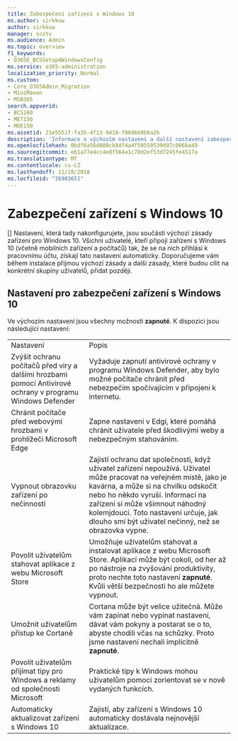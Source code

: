 ```yaml
---
title: Zabezpečení zařízení s Windows 10
ms.author: sirkkuw
author: sirkkuw
manager: scotv
ms.audience: Admin
ms.topic: overview
f1_keywords:
- O365E_BCSSetup4WindowsConfig
ms.service: o365-administration
localization_priority: Normal
ms.custom:
- Core_O365Admin_Migration
- MiniMaven
- MSB365
search.appverid:
- BCS160
- MET150
- MOE150
ms.assetid: 21e5551f-fa35-4f13-9418-f80d668b6a2b
description: 'Informace o výchozím nastavení a další nastavení zabezpečení zařízení Windows 10. '
ms.openlocfilehash: 0bdf6a56d880cb84f4a4f50550539d97c006ba49
ms.sourcegitcommit: eb1a77e4cc4e8f564a1c78d2ef53d7245fe4517a
ms.translationtype: MT
ms.contentlocale: cs-CZ
ms.lasthandoff: 11/28/2018
ms.locfileid: "26983651"
---
```

# <a name="secure-windows-10-devices"></a>Zabezpečení zařízení s Windows 10

[] Nastavení, která tady nakonfigurujete, jsou součástí výchozí zásady zařízení pro Windows 10. Všichni uživatelé, kteří připojí zařízení s Windows 10 (včetně mobilních zařízení a počítačů) tak, že se na nich přihlásí k pracovnímu účtu, získají tato nastavení automaticky. Doporučujeme vám během instalace přijmou výchozí zásady a další zásady, které budou cílit na konkrétní skupiny uživatelů, přidat později.
  
## <a name="settings-to-secure-windows-10-devices"></a>Nastavení pro zabezpečení zařízení s Windows 10

Ve výchozím nastavení jsou všechny možnosti **zapnuté**. K dispozici jsou následující nastavení:
  
|||
|:-----|:-----|
|Nastavení  <br/> |Popis  <br/> |
|Zvýšit ochranu počítačů před viry a dalšími hrozbami pomocí Antivirové ochrany v programu Windows Defender  <br/> |Vyžaduje zapnutí antivirové ochrany v programu Windows Defender, aby bylo možné počítače chránit před nebezpečím spočívajícím v připojení k internetu.  <br/> |
|Chránit počítače před webovými hrozbami v prohlížeči Microsoft Edge  <br/> |Zapne nastavení v Edgi, které pomáhá chránit uživatele před škodlivými weby a nebezpečným stahováním.  <br/> |
|Vypnout obrazovku zařízení po nečinnosti  <br/> |Zajistí ochranu dat společnosti, když uživatel zařízení nepoužívá. Uživatel může pracovat na veřejném místě, jako je kavárna, a může si na chvilku odskočit nebo ho někdo vyruší. Informací na zařízení si může všimnout náhodný kolemjdoucí. Toto nastavení určuje, jak dlouho smí být uživatel nečinný, než se obrazovka vypne.  <br/> |
|Povolit uživatelům stahovat aplikace z webu Microsoft Store  <br/> |Umožňuje uživatelům stahovat a instalovat aplikace z webu Microsoft Store. Aplikací může být cokoli, od her až po nástroje na zvyšování produktivity, proto nechte toto nastavení **zapnuté**. Kvůli větší bezpečnosti ho ale můžete vypnout.  <br/> |
|Umožnit uživatelům přístup ke Cortaně  <br/> |Cortana může být velice užitečná. Může vám zapínat nebo vypínat nastavení, dávat vám pokyny a postarat se o to, abyste chodili včas na schůzky. Proto jsme nastavení nechali implicitně **zapnuté**.  <br/> |
|Povolit uživatelům přijímat tipy pro Windows a reklamy od společnosti Microsoft  <br/> |Praktické tipy k Windows mohou uživatelům pomoci zorientovat se v nově vydaných funkcích.  <br/> |
|Automaticky aktualizovat zařízení s Windows 10  <br/> |Zajistí, aby zařízení s Windows 10 automaticky dostávala nejnovější aktualizace.  <br/> |
   


